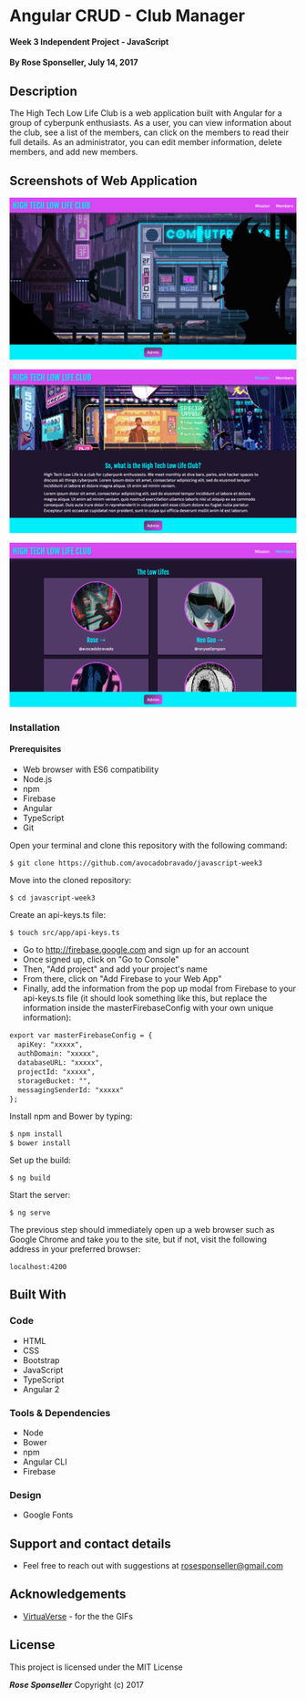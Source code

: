 # Angular CRUD - Club Manager

#### Week 3 Independent Project - JavaScript

#### By **Rose Sponseller, July 14, 2017**

## Description

The High Tech Low Life Club is a web application built with Angular for a group of cyberpunk enthusiasts. As a user, you can view information about the club, see a list of the members, can click on the members to read their full details. As an administrator, you can edit member information, delete members, and add new members.

## Screenshots of Web Application

![screenshot of project](https://github.com/avocadobravado/javascript-week3/raw/master/src/assets/scs01.png?raw=true)

![screenshot of project](https://github.com/avocadobravado/javascript-week3/raw/master/src/assets/scs02.png?raw=true)

![screenshot of project](https://github.com/avocadobravado/javascript-week3/raw/master/src/assets/scs03.png?raw=true)

### Installation

#### Prerequisites

* Web browser with ES6 compatibility
* Node.js
* npm
* Firebase
* Angular
* TypeScript
* Git

Open your terminal and clone this repository with the following command:

```
$ git clone https://github.com/avocadobravado/javascript-week3
```

Move into the cloned repository:

```
$ cd javascript-week3
```

Create an api-keys.ts file:

```
$ touch src/app/api-keys.ts
```

* Go to http://firebase.google.com and sign up for an account
* Once signed up, click on "Go to Console"
* Then, "Add project" and add your project's name
* From there, click on "Add Firebase to your Web App"
* Finally, add the information from the pop up modal from Firebase to your api-keys.ts file (it should look something like this, but replace the information inside the masterFirebaseConfig with your own unique information):

```
export var masterFirebaseConfig = {
  apiKey: "xxxxx",
  authDomain: "xxxxx",
  databaseURL: "xxxxx",
  projectId: "xxxxx",
  storageBucket: "",
  messagingSenderId: "xxxxx"
};
```

Install npm and Bower by typing:

```
$ npm install
$ bower install
```

Set up the build:

```
$ ng build
```

Start the server:

```
$ ng serve
```

The previous step should immediately open up a web browser such as Google Chrome and take you to the site, but if not, visit the following address in your preferred browser:

```
localhost:4200
```

## Built With

### Code
* HTML
* CSS
* Bootstrap
* JavaScript
* TypeScript
* Angular 2

### Tools &amp; Dependencies
* Node
* Bower
* npm
* Angular CLI
* Firebase

### Design
* Google Fonts

## Support and contact details

* Feel free to reach out with suggestions at rosesponseller@gmail.com

## Acknowledgements

* [VirtuaVerse](https://twitter.com/virtuaverse?lang=en) - for the the GIFs

## License

This project is licensed under the MIT License

**_Rose Sponseller_** Copyright (c) 2017
